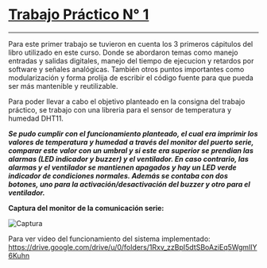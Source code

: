 # **<u>Trabajo Práctico N° 1</u>**
___
Para este primer trabajo se tuvieron en cuenta los 3 primeros cápitulos del libro utilizado en este curso. Donde se abordaron temas como manejo entradas y salidas digitales, manejo del tiempo de ejecucion y retardos por software y señales analógicas. También otros puntos importantes como modularización y forma prolija de escribir el código fuente para que pueda ser más mantenible y reutilizable.

Para poder llevar a cabo el objetivo planteado en la consigna del trabajo práctico, se trabajo con una libreria para el sensor de temperatura y humedad DHT11.

<b>*Se pudo cumplir con el funcionamiento planteado, el cual era imprimir los valores de temperatura y humedad a través del monitor del puerto serie, comparar este valor con un umbral y si este era superior se prendian las alarmas (LED indicador y buzzer) y el ventilador. En caso contrario, las alarmas y el ventilador se mantienen apagados y hay un LED verde indicador de condiciones normales. Además se contaba con dos botones, uno para la activación/desactivación del buzzer y otro para el ventilador.*</b>  

**Captura del monitor de la comunicación serie:**  
  
![Captura](file:///D:/Curso%20de%20Sistemas%20Embebidos%20FIUBA/TP's/Resolución%20del%20TP/Captura.PNG)

Para ver video del funcionamiento del sistema implementado: 
https://drive.google.com/drive/u/0/folders/1Rxv_zzBpI5dtSBoAziEq5WgmIlY6Kuhn
